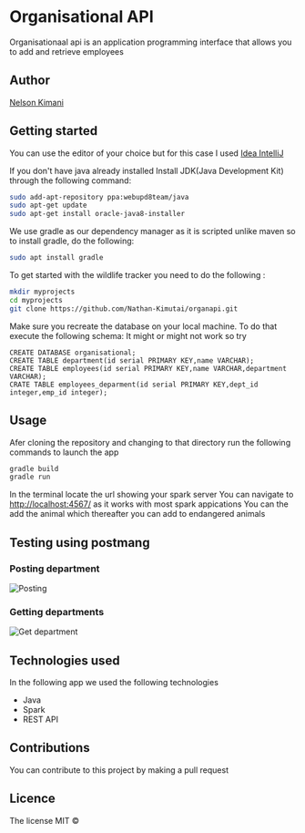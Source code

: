 # Organisational API

Organisationaal api is an application programming interface that allows you to add and retrieve employees

## Author
[Nelson Kimani](https://github.com/AceNel)

## Getting started
You can use the editor of your choice but for this case I used [Idea IntelliJ](https://www.jetbrains.com/idea/download/)

If you don't have java already installed
Install JDK(Java Development Kit) through the following command:
```bash
sudo add-apt-repository ppa:webupd8team/java
sudo apt-get update
sudo apt-get install oracle-java8-installer
```
We use gradle as our dependency manager as it is scripted unlike maven so to install gradle, do the following:
```bash
sudo apt install gradle
```
To get started with the wildlife tracker you need to do the following :
```bash
mkdir myprojects
cd myprojects
git clone https://github.com/Nathan-Kimutai/organapi.git
```
Make sure you recreate the database on your local machine. To do that execute the following schema:
It might or might not work so try
```$xslt
CREATE DATABASE organisational;
CREATE TABLE department(id serial PRIMARY KEY,name VARCHAR);
CREATE TABLE employees(id serial PRIMARY KEY,name VARCHAR,department VARCHAR);
CRATE TABLE employees_deparment(id serial PRIMARY KEY,dept_id integer,emp_id integer);
```

## Usage
Afer cloning the repository and changing to that directory run the following commands to launch the app

```bash
gradle build
gradle run
```
In the terminal locate the url showing your spark server
You can navigate to [http://localhost:4567/](http://localhost:4567/) as it works with most spark appications
You can the add the animal which thereafter you can add to endangered animals
 
## Testing using postmang
### Posting department
![Posting](src/main/resources/public/images/postdepartments.png)
### Getting departments
![Get department](src/main/resources/public/images/getdepartments.png)
## Technologies used
In the following app we used the following technologies
* Java
* Spark
* REST API

## Contributions
You can contribute to this project by making a pull request

## Licence
The license MIT &copy;


